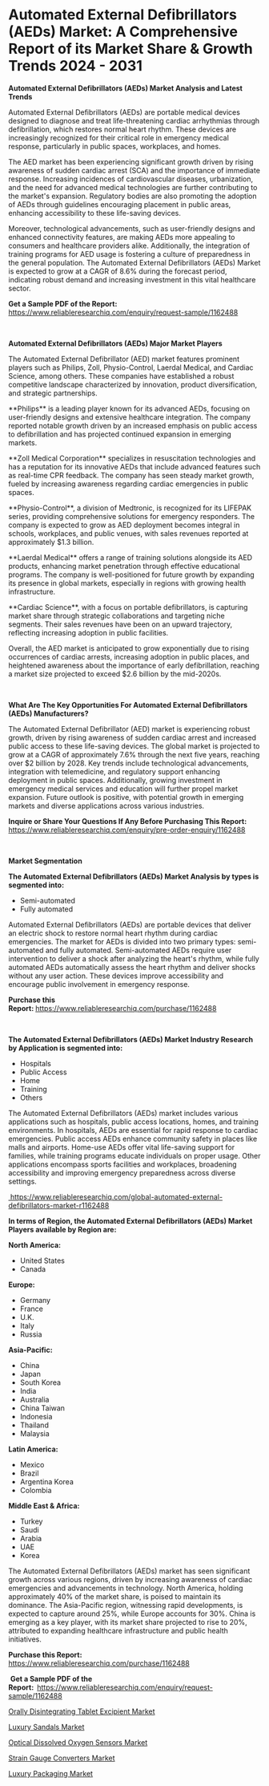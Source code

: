 <p><h1>Automated External Defibrillators (AEDs) Market: A Comprehensive Report of its Market Share & Growth Trends 2024 - 2031</h1></p><p><strong>Automated External Defibrillators (AEDs) Market Analysis and Latest Trends</strong></p>
<p><p>Automated External Defibrillators (AEDs) are portable medical devices designed to diagnose and treat life-threatening cardiac arrhythmias through defibrillation, which restores normal heart rhythm. These devices are increasingly recognized for their critical role in emergency medical response, particularly in public spaces, workplaces, and homes.</p><p>The AED market has been experiencing significant growth driven by rising awareness of sudden cardiac arrest (SCA) and the importance of immediate response. Increasing incidences of cardiovascular diseases, urbanization, and the need for advanced medical technologies are further contributing to the market's expansion. Regulatory bodies are also promoting the adoption of AEDs through guidelines encouraging placement in public areas, enhancing accessibility to these life-saving devices.</p><p>Moreover, technological advancements, such as user-friendly designs and enhanced connectivity features, are making AEDs more appealing to consumers and healthcare providers alike. Additionally, the integration of training programs for AED usage is fostering a culture of preparedness in the general population. The Automated External Defibrillators (AEDs) Market is expected to grow at a CAGR of 8.6% during the forecast period, indicating robust demand and increasing investment in this vital healthcare sector.</p></p>
<p><strong>Get a Sample PDF of the Report:&nbsp;</strong> <a href="https://www.reliableresearchiq.com/enquiry/request-sample/1162488?utm_campaign=1119&utm_medium=2&utm_source=Github&utm_content=ia&utm_term=29092024&utm_id=automated-external-defibrillators-aeds">https://www.reliableresearchiq.com/enquiry/request-sample/1162488</a></p>
<p>&nbsp;</p>
<p><strong>Automated External Defibrillators (AEDs) Major Market Players</strong></p>
<p><p>The Automated External Defibrillator (AED) market features prominent players such as Philips, Zoll, Physio-Control, Laerdal Medical, and Cardiac Science, among others. These companies have established a robust competitive landscape characterized by innovation, product diversification, and strategic partnerships.</p><p>**Philips** is a leading player known for its advanced AEDs, focusing on user-friendly designs and extensive healthcare integration. The company reported notable growth driven by an increased emphasis on public access to defibrillation and has projected continued expansion in emerging markets.</p><p>**Zoll Medical Corporation** specializes in resuscitation technologies and has a reputation for its innovative AEDs that include advanced features such as real-time CPR feedback. The company has seen steady market growth, fueled by increasing awareness regarding cardiac emergencies in public spaces.</p><p>**Physio-Control**, a division of Medtronic, is recognized for its LIFEPAK series, providing comprehensive solutions for emergency responders. The company is expected to grow as AED deployment becomes integral in schools, workplaces, and public venues, with sales revenues reported at approximately $1.3 billion.</p><p>**Laerdal Medical** offers a range of training solutions alongside its AED products, enhancing market penetration through effective educational programs. The company is well-positioned for future growth by expanding its presence in global markets, especially in regions with growing health infrastructure.</p><p>**Cardiac Science**, with a focus on portable defibrillators, is capturing market share through strategic collaborations and targeting niche segments. Their sales revenues have been on an upward trajectory, reflecting increasing adoption in public facilities.</p><p>Overall, the AED market is anticipated to grow exponentially due to rising occurrences of cardiac arrests, increasing adoption in public places, and heightened awareness about the importance of early defibrillation, reaching a market size projected to exceed $2.6 billion by the mid-2020s.</p></p>
<p>&nbsp;</p>
<p><strong>What Are The Key Opportunities For Automated External Defibrillators (AEDs) Manufacturers?</strong></p>
<p><p>The Automated External Defibrillator (AED) market is experiencing robust growth, driven by rising awareness of sudden cardiac arrest and increased public access to these life-saving devices. The global market is projected to grow at a CAGR of approximately 7.6% through the next five years, reaching over $2 billion by 2028. Key trends include technological advancements, integration with telemedicine, and regulatory support enhancing deployment in public spaces. Additionally, growing investment in emergency medical services and education will further propel market expansion. Future outlook is positive, with potential growth in emerging markets and diverse applications across various industries.</p></p>
<p><strong>Inquire or Share Your Questions If Any Before Purchasing This Report:</strong> <a href="https://www.reliableresearchiq.com/enquiry/pre-order-enquiry/1162488?utm_campaign=1119&utm_medium=2&utm_source=Github&utm_content=ia&utm_term=29092024&utm_id=automated-external-defibrillators-aeds">https://www.reliableresearchiq.com/enquiry/pre-order-enquiry/1162488</a></p>
<p>&nbsp;</p>
<p><strong>Market Segmentation</strong></p>
<p><strong>The Automated External Defibrillators (AEDs) Market Analysis by types is segmented into:</strong></p>
<p><ul><li>Semi-automated</li><li>Fully automated</li></ul></p>
<p><p>Automated External Defibrillators (AEDs) are portable devices that deliver an electric shock to restore normal heart rhythm during cardiac emergencies. The market for AEDs is divided into two primary types: semi-automated and fully automated. Semi-automated AEDs require user intervention to deliver a shock after analyzing the heart's rhythm, while fully automated AEDs automatically assess the heart rhythm and deliver shocks without any user action. These devices improve accessibility and encourage public involvement in emergency response.</p></p>
<p><strong>Purchase this Report:&nbsp;</strong><a href="https://www.reliableresearchiq.com/purchase/1162488?utm_campaign=1119&utm_medium=2&utm_source=Github&utm_content=ia&utm_term=29092024&utm_id=automated-external-defibrillators-aeds">https://www.reliableresearchiq.com/purchase/1162488</a></p>
<p>&nbsp;</p>
<p><strong>The Automated External Defibrillators (AEDs) Market Industry Research by Application is segmented into:</strong></p>
<p><ul><li>Hospitals</li><li>Public Access</li><li>Home</li><li>Training</li><li>Others</li></ul></p>
<p><p>The Automated External Defibrillators (AEDs) market includes various applications such as hospitals, public access locations, homes, and training environments. In hospitals, AEDs are essential for rapid response to cardiac emergencies. Public access AEDs enhance community safety in places like malls and airports. Home-use AEDs offer vital life-saving support for families, while training programs educate individuals on proper usage. Other applications encompass sports facilities and workplaces, broadening accessibility and improving emergency preparedness across diverse settings.</p></p>
<p><a href="https://www.reliableresearchiq.com/global-automated-external-defibrillators-market-r1162488?utm_campaign=1119&utm_medium=2&utm_source=Github&utm_content=ia&utm_term=29092024&utm_id=automated-external-defibrillators-aeds">&nbsp;https://www.reliableresearchiq.com/global-automated-external-defibrillators-market-r1162488</a></p>
<p><strong>In terms of Region, the Automated External Defibrillators (AEDs) Market Players available by Region are:</strong></p>
<p>
    <p> <strong> North America: </strong>
        <ul>
            <li>United States</li>
            <li>Canada</li>
        </ul>
        </p> 
    <p> <strong> Europe: </strong>
        <ul>
            <li>Germany</li>
            <li>France</li>
            <li>U.K.</li>
            <li>Italy</li>
            <li>Russia</li>
        </ul>
        </p> 
    <p> <strong> Asia-Pacific: </strong>
        <ul>
            <li>China</li>
            <li>Japan</li>
            <li>South Korea</li>
            <li>India</li>
            <li>Australia</li>
            <li>China Taiwan</li>
            <li>Indonesia</li>
            <li>Thailand</li>
            <li>Malaysia</li>
        </ul>
        </p> 
    <p> <strong> Latin America: </strong>
        <ul>
            <li>Mexico</li>
            <li>Brazil</li>
            <li>Argentina Korea</li>
            <li>Colombia</li>
        </ul>
        </p> 
    <p> <strong> Middle East & Africa: </strong>
        <ul>
            <li>Turkey</li>
            <li>Saudi</li>
            <li>Arabia</li>
            <li>UAE</li>
            <li>Korea</li>
        </ul>
    </p>
    </p>
<p><p>The Automated External Defibrillators (AEDs) market has seen significant growth across various regions, driven by increasing awareness of cardiac emergencies and advancements in technology. North America, holding approximately 40% of the market share, is poised to maintain its dominance. The Asia-Pacific region, witnessing rapid developments, is expected to capture around 25%, while Europe accounts for 30%. China is emerging as a key player, with its market share projected to rise to 20%, attributed to expanding healthcare infrastructure and public health initiatives.</p></p>
<p><strong>Purchase this Report: </strong><a href="https://www.reliableresearchiq.com/purchase/1162488?utm_campaign=1119&utm_medium=2&utm_source=Github&utm_content=ia&utm_term=29092024&utm_id=automated-external-defibrillators-aeds">https://www.reliableresearchiq.com/purchase/1162488</a></p>
<p>&nbsp;<strong>Get a Sample PDF of the Report:&nbsp;&nbsp;</strong><a href="https://www.reliableresearchiq.com/enquiry/request-sample/1162488?utm_campaign=1119&utm_medium=2&utm_source=Github&utm_content=ia&utm_term=29092024&utm_id=automated-external-defibrillators-aeds">https://www.reliableresearchiq.com/enquiry/request-sample/1162488</a></p>
<p><strong></strong></p>
<p><p><a href="https://github.com/ArnisaBaku06/Market-Research-Report-List-1/blob/main/orally-disintegrating-tablet-excipient-market.md?utm_campaign=1119&utm_medium=2&utm_source=Github&utm_content=ia&utm_term=29092024&utm_id=automated-external-defibrillators-aeds">Orally Disintegrating Tablet Excipient Market</a></p><p><a href="https://www.linkedin.com/pulse/luxury-sandals-market-revolution-2024-2031-trends-shaping-hg2bc?utm_campaign=1119&utm_medium=2&utm_source=Github&utm_content=ia&utm_term=29092024&utm_id=automated-external-defibrillators-aeds">Luxury Sandals Market</a></p><p><a href="https://issuu.com/reportprime-2/docs/optical-dissolved-oxygen-sensors-ma_da1dc1b003a3b2?utm_campaign=1119&utm_medium=2&utm_source=Github&utm_content=ia&utm_term=29092024&utm_id=automated-external-defibrillators-aeds">Optical Dissolved Oxygen Sensors Market</a></p><p><a href="https://issuu.com/reportprime-2/docs/strain-gauge-converters-market-size_ac45288f39c279?utm_campaign=1119&utm_medium=2&utm_source=Github&utm_content=ia&utm_term=29092024&utm_id=automated-external-defibrillators-aeds">Strain Gauge Converters Market</a></p><p><a href="https://www.linkedin.com/pulse/global-luxury-packaging-market-analysis-trends-forecasts-lqpfc?utm_campaign=1119&utm_medium=2&utm_source=Github&utm_content=ia&utm_term=29092024&utm_id=automated-external-defibrillators-aeds">Luxury Packaging Market</a></p></p>